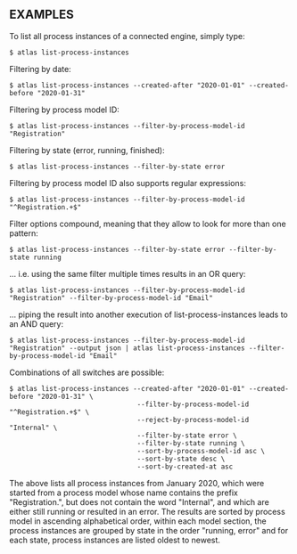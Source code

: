 ## EXAMPLES

To list all process instances of a connected engine, simply type:

    $ atlas list-process-instances

Filtering by date:

    $ atlas list-process-instances --created-after "2020-01-01" --created-before "2020-01-31"

Filtering by process model ID:

    $ atlas list-process-instances --filter-by-process-model-id "Registration"

Filtering by state (error, running, finished):

    $ atlas list-process-instances --filter-by-state error

Filtering by process model ID also supports regular expressions:

    $ atlas list-process-instances --filter-by-process-model-id "^Registration.+$"

Filter options compound, meaning that they allow to look for more than one pattern:

    $ atlas list-process-instances --filter-by-state error --filter-by-state running

... i.e. using the same filter multiple times results in an OR query:

    $ atlas list-process-instances --filter-by-process-model-id "Registration" --filter-by-process-model-id "Email"

... piping the result into another execution of list-process-instances leads to an AND query:

    $ atlas list-process-instances --filter-by-process-model-id "Registration" --output json | atlas list-process-instances --filter-by-process-model-id "Email"

Combinations of all switches are possible:

    $ atlas list-process-instances --created-after "2020-01-01" --created-before "2020-01-31" \
                                    --filter-by-process-model-id "^Registration.+$" \
                                    --reject-by-process-model-id "Internal" \
                                    --filter-by-state error \
                                    --filter-by-state running \
                                    --sort-by-process-model-id asc \
                                    --sort-by-state desc \
                                    --sort-by-created-at asc

The above lists all process instances from January 2020, which were started from a process model whose name contains the prefix "Registration.", but does not contain the word "Internal", and which are either still running or resulted in an error.
The results are sorted by process model in ascending alphabetical order, within each model section, the process instances are grouped by state in the order "running, error" and for each state, process instances are listed oldest to newest.
